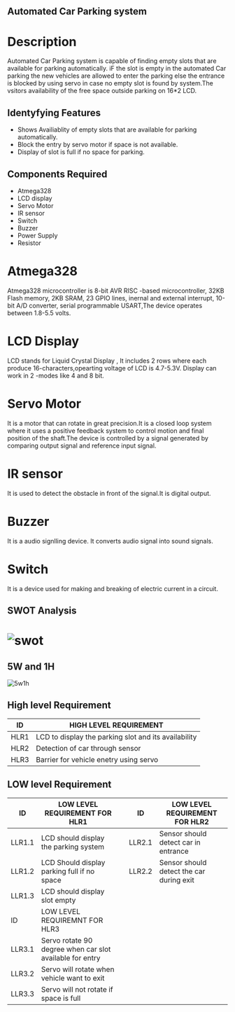 ## Automated Car Parking system
 # Description
 Automated Car Parking system is capable of finding empty slots that are available for parking automatically. iF the slot is empty in the automated Car
 parking the new vehicles are allowed to enter the parking else the entrance is blocked by using servo in case no empty slot is found by system.The vsitors
 availability of the free space outside parking on 16*2 LCD.

 ## Identyfying Features

 * Shows Availiablity of empty slots that are available for parking automatically.
 * Block the entry by servo motor if space is not available.
 * Display of slot is full if no space for parking.

 ## Components Required
 * Atmega328
 * LCD display
 * Servo Motor
 * IR sensor
 * Switch
 * Buzzer
 * Power Supply
 * Resistor

 # Atmega328
 Atmega328 microcontroller is 8-bit AVR RISC -based microcontroller, 32KB Flash memory, 2KB SRAM, 23 GPIO lines,
 inernal and external interrupt, 10-bit A/D converter, serial programmable USART,The device operates between 1.8-5.5 volts.

# LCD Display
LCD stands for Liquid Crystal Display , It includes 2 rows where each produce 16-characters,opearting voltage of LCD is 4.7-5.3V.
Display can work in 2 -modes like 4 and 8 bit.

# Servo Motor
It is a motor that can rotate in great precision.It is a closed loop system where it uses a positive feedback system to control motion and 
final position of the shaft.The device is controlled by a signal generated by comparing output signal and reference input signal.

# IR sensor
It is used to detect the obstacle in front of the signal.It is digital output.

# Buzzer
It is a audio signlling device. It converts audio signal into sound signals.

# Switch 
It is a device used for making and breaking of electric current in a circuit.


## SWOT Analysis
![swot](https://user-images.githubusercontent.com/89115879/155755316-973a815e-50cb-4890-b48c-fbec72ecf9fb.PNG)
=======
## 5W and 1H
![5w1h](https://user-images.githubusercontent.com/89115879/155740904-7628a478-9fdf-4e05-87de-84852140f48d.PNG)

## High level Requirement

|ID | HIGH LEVEL REQUIREMENT|
|---|---|
|HLR1|LCD to display the parking slot and its availability|
|HLR2|Detection of car through sensor|
|HLR3|Barrier for vehicle enetry using servo|

## LOW level Requirement
|ID|LOW LEVEL REQUIREMENT FOR HLR1| |ID|LOW LEVEL REQUIREMENT FOR HLR2|
|---|---|-|---|---|
|LLR1.1|LCD should display the parking system| |LLR2.1|Sensor should detect car in entrance|
|LLR1.2|LCD Should display parking full if no space| |LLR2.2|Sensor should detect the car during exit|
|LLR1.3|LCD should display slot empty| | | |
|ID|LOW LEVEL REQUIREMNT FOR HLR3| | | |
|LLR3.1|Servo rotate 90 degree when car slot available for entry| | | |
|LLR3.2|Servo will rotate when vehicle want to exit|| | |
|LLR3.3|Servo will not rotate if space is full| | | |